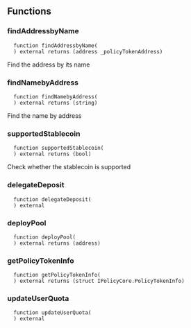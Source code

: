 


## Functions
### findAddressbyName
```solidity
  function findAddressbyName(
  ) external returns (address _policyTokenAddress)
```
Find the address by its name



### findNamebyAddress
```solidity
  function findNamebyAddress(
  ) external returns (string)
```
Find the name by address



### supportedStablecoin
```solidity
  function supportedStablecoin(
  ) external returns (bool)
```
Check whether the stablecoin is supported



### delegateDeposit
```solidity
  function delegateDeposit(
  ) external
```




### deployPool
```solidity
  function deployPool(
  ) external returns (address)
```




### getPolicyTokenInfo
```solidity
  function getPolicyTokenInfo(
  ) external returns (struct IPolicyCore.PolicyTokenInfo)
```




### updateUserQuota
```solidity
  function updateUserQuota(
  ) external
```




